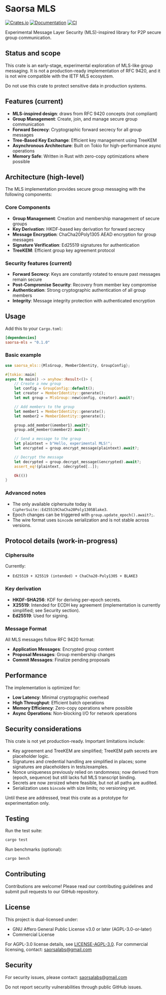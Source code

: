 # Saorsa MLS

[![Crates.io](https://img.shields.io/crates/v/saorsa-mls.svg)](https://crates.io/crates/saorsa-mls)
[![Documentation](https://docs.rs/saorsa-mls/badge.svg)](https://docs.rs/saorsa-mls)
[![CI](https://github.com/dirvine/saorsa-mls/actions/workflows/ci.yml/badge.svg)](https://github.com/dirvine/saorsa-mls/actions)

Experimental Message Layer Security (MLS)-inspired library for P2P secure group communication.

## Status and scope

This crate is an early-stage, experimental exploration of MLS-like group messaging. It is not a production-ready implementation of RFC 9420, and it is not wire compatible with the IETF MLS ecosystem.

Do not use this crate to protect sensitive data in production systems.

## Features (current)

- **MLS-inspired design**: draws from RFC 9420 concepts (not compliant)
- **Group Management**: Create, join, and manage secure group communication
- **Forward Secrecy**: Cryptographic forward secrecy for all group messages
- **Tree-Based Key Exchange**: Efficient key management using TreeKEM
- **Asynchronous Architecture**: Built on Tokio for high-performance async operations
- **Memory Safe**: Written in Rust with zero-copy optimizations where possible

## Architecture (high-level)

The MLS implementation provides secure group messaging with the following components:

### Core Components

- **Group Management**: Creation and membership management of secure groups
- **Key Derivation**: HKDF-based key derivation for forward secrecy
- **Message Encryption**: ChaCha20Poly1305 AEAD encryption for group messages
- **Signature Verification**: Ed25519 signatures for authentication
- **TreeKEM**: Efficient group key agreement protocol

### Security features (current)

- **Forward Secrecy**: Keys are constantly rotated to ensure past messages remain secure
- **Post-Compromise Security**: Recovery from member key compromise
- **Authentication**: Strong cryptographic authentication of all group members
- **Integrity**: Message integrity protection with authenticated encryption

## Usage

Add this to your `Cargo.toml`:

```toml
[dependencies]
saorsa-mls = "0.1.0"
```

### Basic example

```rust
use saorsa_mls::{MlsGroup, MemberIdentity, GroupConfig};

#[tokio::main]
async fn main() -> anyhow::Result<()> {
    // Create a new group
    let config = GroupConfig::default();
    let creator = MemberIdentity::generate();
    let mut group = MlsGroup::new(config, creator).await?;

    // Add members to the group
    let member1 = MemberIdentity::generate();
    let member2 = MemberIdentity::generate();

    group.add_member(&member1).await?;
    group.add_member(&member2).await?;

    // Send a message to the group
    let plaintext = b"Hello, experimental MLS!";
    let encrypted = group.encrypt_message(plaintext).await?;

    // Decrypt the message
    let decrypted = group.decrypt_message(&encrypted).await?;
    assert_eq!(plaintext, &decrypted[..]);

    Ok(())
}
```

### Advanced notes

- The only available ciphersuite today is `CipherSuite::Ed25519ChaCha20Poly1305Blake3`.
- Epoch changes can be triggered with `group.update_epoch().await?;`.
- The wire format uses `bincode` serialization and is not stable across versions.

## Protocol details (work-in-progress)

### Ciphersuite

Currently:
- `Ed25519 + X25519 (intended) + ChaCha20-Poly1305 + BLAKE3`

### Key derivation

- **HKDF-SHA256**: KDF for deriving per-epoch secrets.
- **X25519**: Intended for ECDH key agreement (implementation is currently simplified; see Security section).
- **Ed25519**: Used for signing.

### Message Format

All MLS messages follow RFC 9420 format:
- **Application Messages**: Encrypted group content
- **Proposal Messages**: Group membership changes
- **Commit Messages**: Finalize pending proposals

## Performance

The implementation is optimized for:
- **Low Latency**: Minimal cryptographic overhead
- **High Throughput**: Efficient batch operations
- **Memory Efficiency**: Zero-copy operations where possible
- **Async Operations**: Non-blocking I/O for network operations

## Security considerations

This crate is not yet production-ready. Important limitations include:
- Key agreement and TreeKEM are simplified; TreeKEM path secrets are placeholder logic.
- Signatures and credential handling are simplified in places; some signatures are placeholders in tests/examples.
- Nonce uniqueness previously relied on randomness; now derived from (epoch, sequence) but still lacks full MLS transcript binding.
- Secrets are now zeroized where feasible, but not all paths are audited.
- Serialization uses `bincode` with size limits; no versioning yet.

Until these are addressed, treat this crate as a prototype for experimentation only.

## Testing

Run the test suite:

```bash
cargo test
```

Run benchmarks (optional):

```bash
cargo bench
```

## Contributing

Contributions are welcome! Please read our contributing guidelines and submit pull requests to our GitHub repository.

## License

This project is dual-licensed under:
- GNU Affero General Public License v3.0 or later (AGPL-3.0-or-later)
- Commercial License

For AGPL-3.0 license details, see [LICENSE-AGPL-3.0](LICENSE-AGPL-3.0).
For commercial licensing, contact: saorsalabs@gmail.com

## Security

For security issues, please contact: saorsalabs@gmail.com

Do not report security vulnerabilities through public GitHub issues.